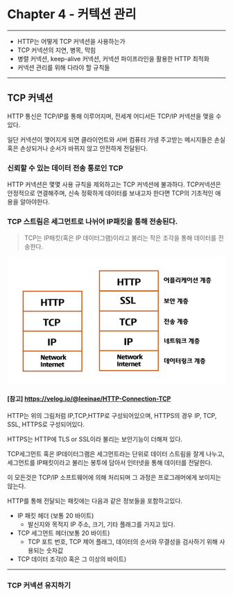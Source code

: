 # Chapter 4 - 커텍션 관리 

---

- HTTP는 어떻게 TCP 커넥션을 사용하는가
- TCP 커넥션의 지연, 병목, 막힘
- 병렬 커넥션, keep-alive 커넥션, 커넥션 파이프라인을 활용한 HTTP 최적화
- 커넥션 관리를 위해 다라야 할 규칙들


---
 

## TCP 커넥션 

HTTP 통신은 TCP/IP를 통해 이루어지며, 전세계 어디서든 TCP/IP 커넥션을 맺을 수 있다. 

일단 커넥션이 맺어지게 되면 클라이언트와 서버 컴퓨터 가넹 주고받는 메시지들은 손실 혹은 손상되거나 순서가 바뀌지 않고 안전하게 전달된다.



### 신뢰할 수 있는 데이터 전송 통로인 TCP

HTTP 커넥션은 몇몇 사용 규칙을 제외하고는 TCP 커넥션에 불과하다. TCP커넥션은 안정적으로 연결해주며, 신속 정확하게 데이터를 보내고자 한다면
TCP의 기초적인 애용을 알아야한다.

### TCP 스트림은 세그먼트로 나뉘어 IP패킷을 통해 전송된다.

> TCP는 IP패킷(혹은 IP 데이터그램)이라고 불리는 작은 조각을 통해 데이터를 전송한다.

![img.png](img.png)
#### [참고] https://velog.io/@leeinae/HTTP-Connection-TCP

HTTP는 위의 그림처럼 IP,TCP,HTTP로 구성되어있으며, HTTPS의 경우 IP, TCP, SSL, HTTPS로 구성되어있다.

HTTPS는 HTTP에 TLS or SSL이라 불리는 보안기능이 더해져 있다.  

TCP세그먼트 혹은 IP데이터그램은 세그먼트라는 단위로 데이터 스트림을 잘게 나누고, 세그먼트를 IP패킷이라고 불리는 봉투에 담아서
인터넷을 통해 데이터를 전달한다.

이 모든것은 TCP/IP 소프트웨어에 의해 처리되며 그 과정은 프로그래머에게 보이지는 않는다.

HTTP를 통해 전달되는 패킷에는 다음과 같은 정보들을 포함하고있다.

- IP 패킷 헤더 (보통 20 바이트)
  - 발신지와 목적지 IP 주소, 크기, 기타 플래그를 가지고 있다.
- TCP 세그먼트 헤더(보통 20 바이트)
  - TCP 포트 번호, TCP 제어 플래그, 데이터의 순서와 무결성을 검사하기 위해 사용되는 숫자값
- TCP 데이터 조각(0 혹은 그 이상의 바이트)

---

### TCP 커넥션 유지하기

